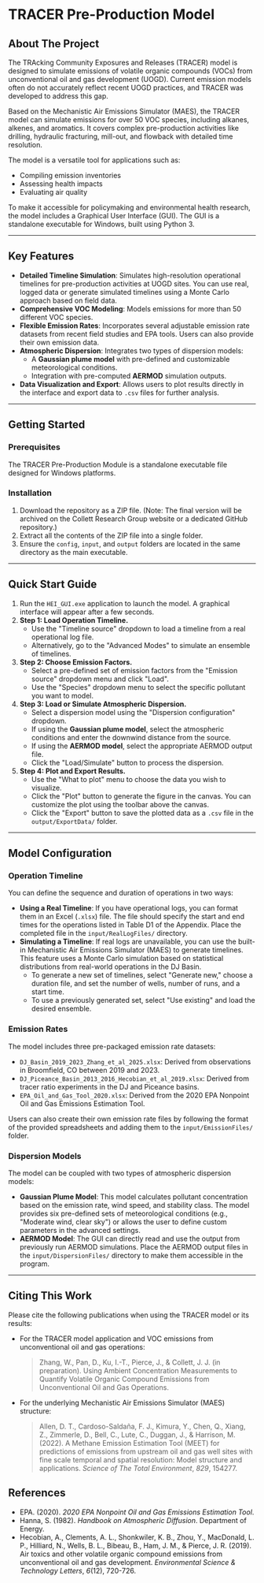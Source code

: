 # TRACER Pre-Production Model

## About The Project

The TRAcking Community Exposures and Releases (TRACER) model is designed to simulate emissions of volatile organic compounds (VOCs) from unconventional oil and gas development (UOGD). Current emission models often do not accurately reflect recent UOGD practices, and TRACER was developed to address this gap.

Based on the Mechanistic Air Emissions Simulator (MAES), the TRACER model can simulate emissions for over 50 VOC species, including alkanes, alkenes, and aromatics. It covers complex pre-production activities like drilling, hydraulic fracturing, mill-out, and flowback with detailed time resolution.

The model is a versatile tool for applications such as:
* Compiling emission inventories
* Assessing health impacts
* Evaluating air quality

To make it accessible for policymaking and environmental health research, the model includes a Graphical User Interface (GUI). The GUI is a standalone executable for Windows, built using Python 3.

***

## Key Features

* **Detailed Timeline Simulation**: Simulates high-resolution operational timelines for pre-production activities at UOGD sites. You can use real, logged data or generate simulated timelines using a Monte Carlo approach based on field data.
* **Comprehensive VOC Modeling**: Models emissions for more than 50 different VOC species.
* **Flexible Emission Rates**: Incorporates several adjustable emission rate datasets from recent field studies and EPA tools. Users can also provide their own emission data.
* **Atmospheric Dispersion**: Integrates two types of dispersion models:
    * A **Gaussian plume model** with pre-defined and customizable meteorological conditions.
    * Integration with pre-computed **AERMOD** simulation outputs.
* **Data Visualization and Export**: Allows users to plot results directly in the interface and export data to `.csv` files for further analysis.

***

## Getting Started

### Prerequisites

The TRACER Pre-Production Module is a standalone executable file designed for Windows platforms.

### Installation

1.  Download the repository as a ZIP file. (Note: The final version will be archived on the Collett Research Group website or a dedicated GitHub repository.)
2.  Extract all the contents of the ZIP file into a single folder.
3.  Ensure the `config`, `input`, and `output` folders are located in the same directory as the main executable.

***

## Quick Start Guide

1.  Run the `HEI_GUI.exe` application to launch the model. A graphical interface will appear after a few seconds.
2.  **Step 1: Load Operation Timeline.**
    * Use the "Timeline source" dropdown to load a timeline from a real operational log file.
    * Alternatively, go to the "Advanced Modes" to simulate an ensemble of timelines.
3.  **Step 2: Choose Emission Factors.**
    * Select a pre-defined set of emission factors from the "Emission source" dropdown menu and click "Load".
    * Use the "Species" dropdown menu to select the specific pollutant you want to model.
4.  **Step 3: Load or Simulate Atmospheric Dispersion.**
    * Select a dispersion model using the "Dispersion configuration" dropdown.
    * If using the **Gaussian plume model**, select the atmospheric conditions and enter the downwind distance from the source.
    * If using the **AERMOD model**, select the appropriate AERMOD output file.
    * Click the "Load/Simulate" button to process the dispersion.
5.  **Step 4: Plot and Export Results.**
    * Use the "What to plot" menu to choose the data you wish to visualize.
    * Click the "Plot" button to generate the figure in the canvas. You can customize the plot using the toolbar above the canvas.
    * Click the "Export" button to save the plotted data as a `.csv` file in the `output/ExportData/` folder.

***

## Model Configuration

### Operation Timeline

You can define the sequence and duration of operations in two ways:

* **Using a Real Timeline**: If you have operational logs, you can format them in an Excel (`.xlsx`) file. The file should specify the start and end times for the operations listed in Table D1 of the Appendix. Place the completed file in the `input/RealLogFiles/` directory.
* **Simulating a Timeline**: If real logs are unavailable, you can use the built-in Mechanistic Air Emissions Simulator (MAES) to generate timelines. This feature uses a Monte Carlo simulation based on statistical distributions from real-world operations in the DJ Basin.
    * To generate a new set of timelines, select "Generate new," choose a duration file, and set the number of wells, number of runs, and a start time.
    * To use a previously generated set, select "Use existing" and load the desired ensemble.

### Emission Rates

The model includes three pre-packaged emission rate datasets:
* `DJ_Basin_2019_2023_Zhang_et_al_2025.xlsx`: Derived from observations in Broomfield, CO between 2019 and 2023.
* `DJ_Piceance_Basin_2013_2016_Hecobian_et_al_2019.xlsx`: Derived from tracer ratio experiments in the DJ and Piceance basins.
* `EPA_Oil_and_Gas_Tool_2020.xlsx`: Derived from the 2020 EPA Nonpoint Oil and Gas Emissions Estimation Tool.

Users can also create their own emission rate files by following the format of the provided spreadsheets and adding them to the `input/EmissionFiles/` folder.

### Dispersion Models

The model can be coupled with two types of atmospheric dispersion models:

* **Gaussian Plume Model**: This model calculates pollutant concentration based on the emission rate, wind speed, and stability class. The model provides six pre-defined sets of meteorological conditions (e.g., "Moderate wind, clear sky") or allows the user to define custom parameters in the advanced settings.
* **AERMOD Model**: The GUI can directly read and use the output from previously run AERMOD simulations. Place the AERMOD output files in the `input/DispersionFiles/` directory to make them accessible in the program.

***

## Citing This Work

Please cite the following publications when using the TRACER model or its results:

* For the TRACER model application and VOC emissions from unconventional oil and gas operations:
    > Zhang, W., Pan, D., Ku, I.-T., Pierce, J., & Collett, J. J. (in preparation). Using Ambient Concentration Measurements to Quantify Volatile Organic Compound Emissions from Unconventional Oil and Gas Operations.

* For the underlying Mechanistic Air Emissions Simulator (MAES) structure:
    > Allen, D. T., Cardoso-Saldaña, F. J., Kimura, Y., Chen, Q., Xiang, Z., Zimmerle, D., Bell, C., Lute, C., Duggan, J., & Harrison, M. (2022). A Methane Emission Estimation Tool (MEET) for predictions of emissions from upstream oil and gas well sites with fine scale temporal and spatial resolution: Model structure and applications. *Science of The Total Environment*, *829*, 154277.

## References

* EPA. (2020). *2020 EPA Nonpoint Oil and Gas Emissions Estimation Tool*.
* Hanna, S. (1982). *Handbook on Atmospheric Diffusion*. Department of Energy.
* Hecobian, A., Clements, A. L., Shonkwiler, K. B., Zhou, Y., MacDonald, L. P., Hilliard, N., Wells, B. L., Bibeau, B., Ham, J. M., & Pierce, J. R. (2019). Air toxics and other volatile organic compound emissions from unconventional oil and gas development. *Environmental Science & Technology Letters*, *6*(12), 720-726.
